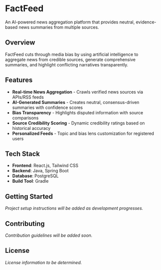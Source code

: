 # FactFeed

An AI-powered news aggregation platform that provides neutral, evidence-based news summaries from multiple sources.

## Overview

FactFeed cuts through media bias by using artificial intelligence to aggregate news from credible sources, generate comprehensive summaries, and highlight conflicting narratives transparently.

## Features

- **Real-time News Aggregation** - Crawls verified news sources via APIs/RSS feeds
- **AI-Generated Summaries** - Creates neutral, consensus-driven summaries with confidence scores
- **Bias Transparency** - Highlights disputed information with source comparisons
- **Source Credibility Scoring** - Dynamic credibility ratings based on historical accuracy
- **Personalized Feeds** - Topic and bias lens customization for registered users

## Tech Stack

- **Frontend**: React.js, Tailwind CSS
- **Backend**: Java, Spring Boot
- **Database**: PostgreSQL
- **Build Tool**: Gradle

## Getting Started

*Project setup instructions will be added as development progresses.*

## Contributing

*Contribution guidelines will be added soon.*

## License

*License information to be determined.*